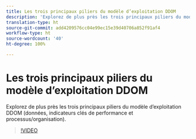 ```yaml
---
title: Les trois principaux piliers du modèle d’exploitation DDOM
description: 'Explorez de plus près les trois principaux piliers du modèle d’exploitation DDOM (données, indicateurs clés de performance et processus/organisation). '
translation-type: ht
source-git-commit: add4209576cc04e99ec15e39d40706a852f91af4
workflow-type: ht
source-wordcount: '40'
ht-degree: 100%

---
```



# Les trois principaux piliers du modèle d’exploitation DDOM

Explorez de plus près les trois principaux piliers du modèle d’exploitation DDOM (données, indicateurs clés de performance et processus/organisation).

>[!VIDEO](https://video.tv.adobe.com/v/41692)
